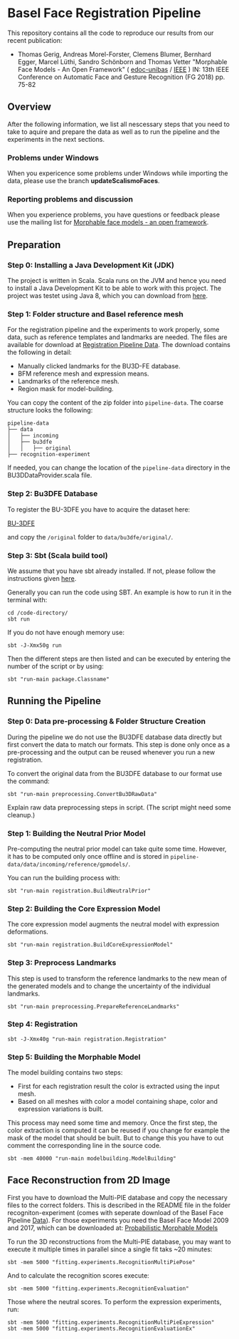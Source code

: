 # Basel Face Registration Pipeline

This repository contains all the code to reproduce our results from our recent publication:
- Thomas Gerig, Andreas Morel-Forster, Clemens Blumer, Bernhard Egger, Marcel Lüthi, Sandro Schönborn and Thomas Vetter 
"Morphable Face Models - An Open Framework" ( [edoc-unibas](https://edoc.unibas.ch/69084/) / [IEEE](https://ieeexplore.ieee.org/document/8373814)  )
IN: 13th IEEE Conference on Automatic Face and Gesture Recognition (FG 2018) pp. 75-82

## Overview

After the following information, we list all nescessary steps that you need to take to aquire and prepare the data as well as to run the pipeline and the experiments in the next sections.

### Problems under Windows

When you expericence some problems under Windows while importing the data, please use the branch **updateScalismoFaces**.

### Reporting problems and discussion

When you experience problems, you have questions or feedback please use the mailing list for [Morphable face models - an open framework](https://groups.google.com/forum/#!categories/scalismo-faces/morphable-face-models---an-open-framework).

## Preparation

### Step 0: Installing a Java Development Kit (JDK)

The project is written in Scala. Scala runs on the JVM and hence you need to install a Java Development Kit to be able to work with this project. The project was testet using Java 8, which you can download from [here](https://adoptium.net/temurin/archive/?version=8). 

### Step 1: Folder structure and Basel reference mesh

For the registration pipeline and the experiments to work properly, some data, such as reference templates and landmarks are needed. The files are available
for download at [Registration Pipeline Data](https://faces.dmi.unibas.ch/bfm/bfm2017.html). The download contains the following in detail:

* Manually clicked landmarks for the BU3D-FE database.
* BFM reference mesh and expression means.
* Landmarks of the reference mesh.
* Region mask for model-building.

You can copy the content of the zip folder into `pipeline-data`. The coarse structure looks the following:

```
pipeline-data
├── data
│   ├── incoming
│   ├── bu3dfe
│   │   ├── original
├── recognition-experiment
```

If needed, you can change the location of the `pipeline-data` directory in the BU3DDataProvider.scala file.

### Step 2: Bu3DFE Database

To register the BU-3DFE you have to acquire the dataset here:

[BU-3DFE](http://www.cs.binghamton.edu/~lijun/Research/3DFE/3DFE_Analysis.html)

and copy the `/original` folder to `data/bu3dfe/original/`.

### Step 3: Sbt (Scala build tool)

We assume that you have sbt already installed. If not, please follow the instructions given
[here](http://www.scala-sbt.org/release/tutorial/Setup.html).

Generally you can run the code using SBT. An example is how to run it in the terminal with:

```
cd /code-directory/
sbt run
```

If you do not have enough memory use:
```
sbt -J-Xmx50g run
```

Then the different steps are then listed and can be executed by entering the number of the script or by using:
```
sbt "run-main package.Classname"
```


## Running the Pipeline

### Step 0: Data pre-processing & Folder Structure Creation

During the pipeline we do not use the BU3DFE database data directly but first convert the data to match our formats.
This step is done only once as a pre-processing and the output can be reused whenever you run a new registration.

To convert the original data from the BU3DFE database to our format use the command:

```
sbt "run-main preprocessing.ConvertBu3DRawData"
```

Explain raw data preprocessing steps in script. (The script might need some cleanup.)

### Step 1: Building the Neutral Prior Model

Pre-computing the neutral prior model can take quite some time.
However, it has to be computed only once offline and is stored in `pipeline-data/data/incoming/reference/gpmodels/`.

You can run the building process with:

```
sbt "run-main registration.BuildNeutralPrior"
```

### Step 2: Building the Core Expression Model

The core expression model augments the neutral model with expression deformations.

```
sbt "run-main registration.BuildCoreExpressionModel"
```

### Step 3: Preprocess Landmarks

This step is used to transform the reference landmarks to the new mean of the generated models and to change the uncertainty
of the individual landmarks.

```
sbt "run-main preprocessing.PrepareReferenceLandmarks"
```

### Step 4: Registration

```
sbt -J-Xmx40g "run-main registration.Registration"
```

### Step 5: Building the Morphable Model

The model building contains two steps:

 - First for each registration result the color is extracted using the input mesh.
 - Based on all meshes with color a model containing shape, color and expression variations is built.

This process may need some time and memory. Once the first step, the color extraction is computed it
can be reused if you change for example the mask of the model that should be built. But to change this
you have to out comment the corresponding line in the source code.

```
sbt -mem 40000 "run-main modelbuilding.ModelBuilding"
```
## Face Reconstruction from 2D Image

First you have to download the Multi-PIE database and copy the necessary files to the correct folders. 
This is described in the README file in the folder recogniton-experiment (comes with seperate download of the Basel Face Pipeline [Data](https://faces.dmi.unibas.ch/bfm/bfm2017.html)). 
For those experiments you need the Basel Face Model 2009 and 2017, which can be downloaded at:
[Probabilistic Morphable Models](https://gravis.dmi.unibas.ch/PMM/)

To run the 3D reconstructions from the Multi-PIE database, you may want to execute it multiple times in parallel
since a single fit taks ~20 minutes:
```
sbt -mem 5000 "fitting.experiments.RecognitionMultiPiePose"
```
And to calculate the recognition scores execute:
```
sbt -mem 5000 "fitting.experiments.RecognitionEvaluation"
```
Those where the neutral scores. To perform the expression experiments, run:
```
sbt -mem 5000 "fitting.experiments.RecognitionMultiPieExpression"
sbt -mem 5000 "fitting.experiments.RecognitionEvaluationEx"
```



